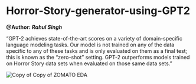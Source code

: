 # Horror-Story-generator-using-GPT2
**@Author: *Rahul Singh***

“GPT-2 achieves state-of-the-art scores on a variety of domain-specific language modeling tasks. Our model is not trained on any of the data specific to any of these tasks and is only evaluated on them as a final test; this is known as the “zero-shot” setting. GPT-2 outperforms models trained on Horror Story data sets when evaluated on those same data sets.”


![Copy of Copy of ZOMATO EDA](https://user-images.githubusercontent.com/57325166/97272652-3d537380-1858-11eb-97a3-03f0a2d6abe7.gif)
